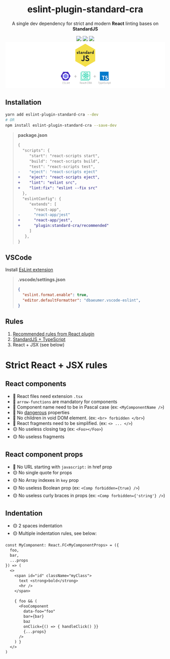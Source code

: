 <h1 align="center">eslint-plugin-standard-cra</h1>
<p align="center">A single dev dependency for strict and modern <strong>React</strong> linting bases on <strong>StandardJS</strong></p>
<p align="center">
<img src="https://img.shields.io/badge/React+JSX-ON-success">
<img src="https://img.shields.io/badge/Semi-OFF-important">
<img src="https://img.shields.io/badge/Comma--dangle-ON-success">

<img src="./header.png" />
</p>

## Installation

```bash
yarn add eslint-plugin-standard-cra --dev
# OR
npm install eslint-plugin-standard-cra --save-dev
```

> **package.json**
> 
> ```diff
> {
>   "scripts": {
>      "start": "react-scripts start",
>      "build": "react-scripts build",
>      "test": "react-scripts test",
> -    "eject": "react-scripts eject"
> +    "eject": "react-scripts eject",
> +    "lint": "eslint src",
> +    "lint:fix": "eslint --fix src"
>   },
>   "eslintConfig": {
>      "extends": [
>        "react-app",
> -      "react-app/jest"
> +      "react-app/jest",
> +      "plugin:standard-cra/recommended"
>      ]
>    },
> }
> ```

## VSCode
Install [EsLint extension](https://marketplace.visualstudio.com/items?itemName=dbaeumer.vscode-eslint)

> **.vscode/settings.json**
> 
> ```json
> {
>   "eslint.format.enable": true,
>   "editor.defaultFormatter": "dbaeumer.vscode-eslint",
> }
> ```

## Rules

1) [Recommended rules from React plugin](https://github.com/yannickcr/eslint-plugin-react#list-of-supported-rules)
2) [StandardJS + TypeScript](https://standardjs.com/)
3) React + JSX (see below)

# Strict React + JSX rules

## React components
- 🔴 React files need extension `.tsx`
- 🔴 `arrow-functions` are mandatory for components
- 🔴 Component name need to be in Pascal case (ex: `<MyComponentName />`)
- 🔴 No [dangerous](https://reactjs.org/docs/dom-elements.html)  properties
- 🔴 No children in void DOM element. (ex: `<br> forbidden </br>`)
- 🔴 React fragments need to be simplified. (ex: `<> ... </>`)
- 🟡 No useless closing tag (ex: `<Foo></Foo>`)
- 🟡 No useless fragments

## React component props
- 🔴 No URL starting with `javascript:` in href prop
- 🟡 No single quote for props
- 🟡 No Array indexes in `key` prop
- 🟡 No useless Boolean prop (ex: `<Comp forbidden={true} />`)
- 🟡 No useless curly braces in props (ex: `<Comp forbidden={'string'} />`)

## Indentation
- 🟡 2 spaces indentation
- 🟡 Multiple indentation rules, see below:

```tsx
const MyComponent: React.FC<MyComponentProps> = ({
  foo,
  bar,
  ...props
}) => (
  <>
    <span id="id" className="myClass">
      text <strong>bold</strong>
      <hr />
    </span>

    { foo && (
      <FooComponent
        data-foo="foo"
        bar={bar}
        baz
        onClick={() => { handleClick() }}
        {...props}
      />
    ) }
  </>
)
```
